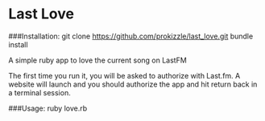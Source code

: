 Last Love
===========

###Installation:
        git clone https://github.com/prokizzle/last_love.git
        bundle install


A simple ruby app to love the current song on LastFM

The first time you run it, you will be asked to authorize with 
Last.fm. A website will launch and you should authorize the app
and hit return back in a terminal session.

###Usage:
        ruby love.rb
